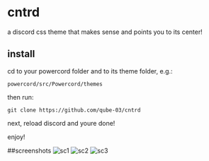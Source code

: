 # cntrd
a discord css theme that makes sense and points you to its center!


## install

cd to your powercord folder and to its theme folder, e.g.:

`powercord/src/Powercord/themes`

then run:

`git clone https://github.com/qube-03/cntrd`

next, reload discord and youre done!

enjoy!


##screenshots
![sc1](https://user-images.githubusercontent.com/92535344/170728326-64cf822f-6067-4be1-8716-a6091cee6b57.png)
![sc2](https://user-images.githubusercontent.com/92535344/170728334-a44ca783-d838-417f-bc2c-ad262d374cc5.png)
![sc3](https://user-images.githubusercontent.com/92535344/170728337-12ef40ae-e08f-4edf-b742-0b6d50a7e33e.png)
